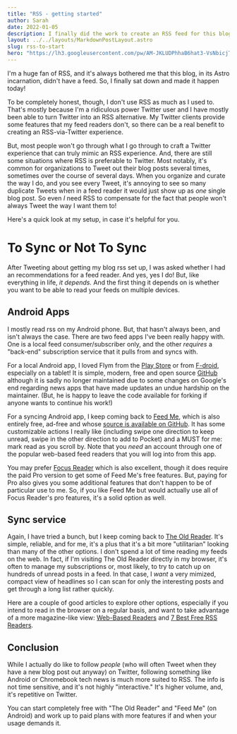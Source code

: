 ```yaml
---
title: "RSS - getting started"
author: Sarah
date: 2022-01-05
description: I finally did the work to create an RSS feed for this blog. I'll be getting in to how I (eventually!) set this up in Astro, but first, here's a quick description of how I *consume* RSS. (And, convienently, how I'm gonna test that I can successfully see a new post!)
layout: ../../layouts/MarkdownPostLayout.astro
slug: rss-to-start
hero: "https://lh3.googleusercontent.com/pw/AM-JKLUDPhhaB6hat3-VsNbicjTZ40xOqiiC-Pe9kkp_mehr5ov8itSBxMqQteJICrTr2_CExAlF_9AEZJsHt5g8n425gq8qKrSFYMwMA4-v_1zNmp0LcivQ5IKoguPyWZOJZHxwE-zbTwgUVT5EMVu5oRmdOA=w250-no?"
---
```

I'm a huge fan of RSS, and it's always bothered me that this blog, in its Astro incarnation, didn't have a feed. So, I finally sat down and made it happen today!

To be completely honest, though, I don't use RSS as much as I used to. That's mostly because I'm a ridiculous power Twitter user and I have mostly been able to turn Twitter into an RSS alternative. My Twitter clients provide some features that my feed readers don't, so there can be a real benefit to creating an RSS-via-Twitter experience.

But, most people won't go through what I go through to craft a Twitter experience that can truly mimic an RSS experience. And, there are still some situations where RSS is preferable to Twitter. Most notably, it's common for organizations to Tweet out their blog posts several times, sometimes over the course of several days. When you organize and curate the way I do, and you see every Tweet, it's annoying to see so many duplicate Tweets when in a feed reader it would just show up as *one* single blog post. So even *I* need RSS to compensate for the fact that people won't always Tweet the way I want them to!

Here's a quick look at my setup, in case it's helpful for you.

# To Sync or Not To Sync

After Tweeting about getting my blog rss set up, I was asked whether I had an recommendations for a feed reader. And yes, yes I do! But, like everything in life, *it depends.* And the first thing it depends on is whether you want to be able to read your feeds on multiple devices.

## Android Apps

I mostly read rss on my Android phone. But, that hasn't always been, and isn't always the case. There are two feed apps I've been really happy with. One is a local feed consumer/subscriber only, and the other *requires* a "back-end" subscription service that it pulls from and syncs with.

For a local Android app, I loved Flym from the [Play Store](https://play.google.com/store/apps/details?id=net.frju.flym) or from [F-droid](https://f-droid.org/packages/net.frju.flym/), especially on a tablet! It is simple, modern, free and open source [GitHub]( https://github.com/FredJul/Flym) although it is sadly no longer maintained due to some changes on Google's end regarding news apps that have made updates an undue hardship on the maintainer. (But, he is happy to leave the code available for forking if anyone wants to continue his work!)

For a syncing Android app, I keep coming back to [Feed Me](https://play.google.com/store/apps/details?id=com.seazon.feedme), which is also entirely free, ad-free and whose [source is available on GitHub](https://github.com/seazon/FeedMe). It has some customizable actions I really like (including swipe one direction to keep unread, swipe in the other direction to add to Pocket) and a MUST for me: mark read as you scroll by. Note that you *need* an account through one of the popular web-based feed readers that you will log into from this app.

You may prefer [Focus Reader](https://play.google.com/store/apps/details?id=allen.town.focus.reader) which is also excellent, though it does require the paid Pro version to get some of Feed Me's free features. But, paying for Pro also gives you some additional features that don't happen to be of particular use to me. So, if you like Feed Me but would actually use all of Focus Reader's pro features, it's a solid option as well.

## Sync service

Again, I have tried a bunch, but I keep coming back to [The Old Reader](https://theoldreader.com). It's simple, reliable, and for me, it's a plus that it's a bit more "utilitarian" looking than many of the other options. I don't spend a lot of time reading my feeds on the web. In fact, if I'm visiting The Old Reader directly in my browser, it's often to manage my subscriptions or, most likely, to try to catch up on hundreds of unread posts in a feed. In that case, I *want* a very mimized, compact view of headlines so I can scan for only the interesting posts and get through a long list rather quickly.

Here are a couple of good articles to explore other options, especially if you intend to read in the browser on a regular basis, and want to take advantage of a more magazine-like view: [Web-Based Readers](https://www.youneedfeeds.com/web-based) and [7 Best Free RSS Readers](https://bloggingwizard.com/free-rss-feed-readers/).

## Conclusion

While I actually do like to follow *people* (who will often Tweet when they have a new blog post out anyway) on Twitter, following something like Android or Chromebook tech news is much more suited to RSS. The info is not time sensitive, and it's not highly "interactive." It's higher volume, and, it's repetitive on Twitter. 

You can start completely free with "The Old Reader" and "Feed Me" (on Android) and work up to paid plans with more features if and when your usage demands it.